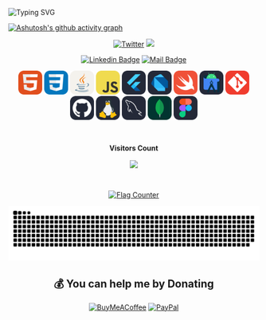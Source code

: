  ![Typing SVG](https://readme-typing-svg.herokuapp.com/?color=B3EE46&size=35&center=true&vCenter=true&width=1000&lines=Hello;I'm+from+Colombia;I'm+24+years+old;Welcome!)

 [![Ashutosh's github activity graph](https://github-readme-activity-graph.vercel.app/graph?username=SEBASCMB&bg_color=0d1117&color=ffffff&line=B3EE46&point=f9fafa&area=true&hide_border=true)](https://github.com/ashutosh00710/github-readme-activity-graph)



<div align="center">
<div align="center">
<a href="https://twitter.com/thecoderscmb" target="_blank"><img alt="Twitter" src="https://img.shields.io/badge/twitter-%231DA1F2.svg?&style=for-the-badge&logo=twitter&logoColor=white" /></a>  
<a href="https://www.instagram.com/sebascm._/" target="_blank"><img src="https://img.shields.io/badge/-Instagram-%23E4405F?style=for-the-badge&logo=instagram&logoColor=white"</a> 

[![Linkedin Badge](https://img.shields.io/badge/linkedin-%230077B5.svg?&style=for-the-badge&logo=linkedin&logoColor=white)](https://www.linkedin.com/in/scmbejarano/)
[![Mail Badge](https://img.shields.io/badge/email-c14438?style=for-the-badge&logo=Gmail&logoColor=white&link=mailto:sebastiancmarquez1998@gmail.com)](mailto:sebmcoding@gmail.com)
</div>

<p align="center">
<img src="https://github.com/tandpfun/skill-icons/blob/main/icons/HTML.svg" width="48" title="HTML">
<img src="https://github.com/tandpfun/skill-icons/blob/main/icons/CSS.svg" width="48" title="CSS">
<img src="https://github.com/tandpfun/skill-icons/blob/main/icons/Java-Light.svg" width="48" title="JAVA">
<img src="https://github.com/tandpfun/skill-icons/blob/main/icons/JavaScript.svg" width="48" title="JavaScript">
<img src="https://github.com/tandpfun/skill-icons/blob/main/icons/Flutter-Dark.svg" width="48" title="Flutter">
<img src="https://github.com/tandpfun/skill-icons/blob/main/icons/Dart-Dark.svg" width="48" title="Dart">
<img src="https://github.com/tandpfun/skill-icons/blob/main/icons/Swift.svg" width="48" title="Swift">
<img src="https://github.com/tandpfun/skill-icons/blob/main/icons/AndroidStudio-Dark.svg" width="48" title="AndroidStudio">
<img src="https://github.com/tandpfun/skill-icons/blob/main/icons/Git.svg" width="48" title="Git">
<img src="https://github.com/tandpfun/skill-icons/blob/main/icons/Github-Dark.svg" width="48" title="Github">
<img src="https://github.com/tandpfun/skill-icons/blob/main/icons/Linux-Dark.svg" width="48" title="Linux">
<img src="https://github.com/tandpfun/skill-icons/blob/main/icons/MySQL-Dark.svg" width="48" title="MySQL">
<img src="https://github.com/tandpfun/skill-icons/blob/main/icons/MongoDB.svg" width="48" title="MongoDB">
<img src="https://github.com/tandpfun/skill-icons/blob/main/icons/Figma-Dark.svg" width="48" title="Figma">
<p/>

<div align="center">
<br><p align="centre"><b>Visitors Count  </b></p>  
<p align="center"><img align="center" src="https://profile-counter.glitch.me/{👽}/count.svg" /></p> 
<br>
</div>

<a href="https://info.flagcounter.com/1A6A"><img src="https://s11.flagcounter.com/count2/1A6A/bg_0D1117/txt_FFFFFF/border_0D1117/columns_8/maxflags_9/viewers_0/labels_1/pageviews_0/flags_0/percent_1/" alt="Flag Counter" border="0"></a>

![](https://github.com/Platane/snk/raw/output/github-contribution-grid-snake.svg)

## 💰 You can help me by Donating
[![BuyMeACoffee](https://img.shields.io/badge/Buy%20Me%20a%20Coffee-ffdd00?style=for-the-badge&logo=buy-me-a-coffee&logoColor=black)](https://buymeacoffee.com/sebastiancw) [![PayPal](https://img.shields.io/badge/PayPal-00457C?style=for-the-badge&logo=paypal&logoColor=white)](https://paypal.me/SebastianCMBCOL)
